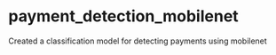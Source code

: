 # payment_detection_mobilenet
Created a classification model for detecting payments using mobilenet
